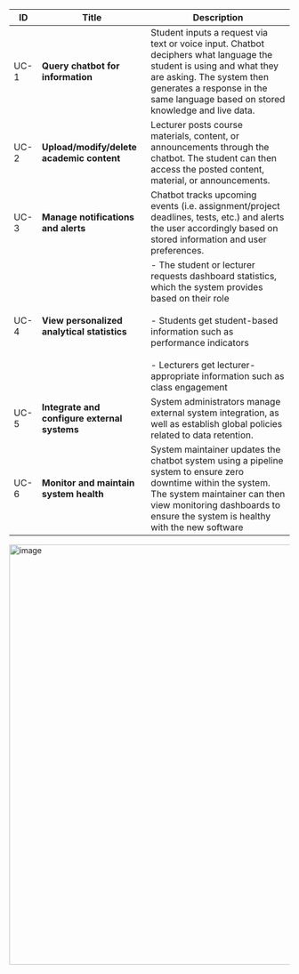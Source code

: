 
| ID   | Title                                                             | Description                                                                                                                                                                                                                                                                    |
| ---- | ----------------------------------------------------------------- | ------------------------------------------------------------------------------------------------------------------------------------------------------------------------------------------------------------------------------------------------------------------------------ |
|UC-1 | **Query chatbot for information**                                   | Student inputs a request via text or voice input. Chatbot deciphers what language the student is using and what they are asking. The system then generates a response in the same language based on stored knowledge and live data.                                                  |
|UC-2 | **Upload/modify/delete academic content**                                      | Lecturer posts course materials, content, or announcements through the chatbot. The student can then access the posted content, material, or announcements.                                                                                                                    |
|UC-3 | **Manage notifications and alerts**                       | Chatbot tracks upcoming events (i.e. assignment/project deadlines, tests, etc.) and alerts the user accordingly based on stored information and user preferences.<br>                                                                                                          |
|UC-4 | **View personalized analytical statistics**                       | - The student or lecturer requests dashboard statistics, which the system provides based on their role<br>    <br>- Students get student-based information such as performance indicators<br>    <br>- Lecturers get lecturer-appropriate information such as class engagement |
|UC-5 | **Integrate and configure external systems<br>** | System administrators manage external system integration, as well as establish global policies related to data retention.                                                                                                                                                  |
|UC-6 | **Monitor and maintain system health<br>**                        | System maintainer updates the chatbot system using a pipeline system to ensure zero downtime within the system. The system maintainer can then view monitoring dashboards to ensure the system is healthy with the new software<br>                                            |

<img width="985" height="756" alt="image" src="https://github.com/user-attachments/assets/d8845919-192b-4c98-bf2e-9d1f21c3907a" />
